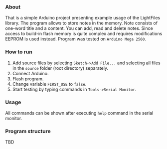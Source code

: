 ### About

That is a simple Arduino project presenting example usage of the LightFiles library. The program allows to store notes in the memory. Note consists of one-word title and a content. You can add, read and delete notes.
Since access to build-in flash memory is quite complex and requires modifications EEPROM is used instead.
Program was tested on `Arduino Mega 2560`.

### How to run

1. Add source files by selecting `Sketch->Add File...` and selecting all files in the `source` folder (root directory) separately.
2. Connect Arduino.
3. Flash program.
4. Change variable `FIRST_USE` to `false`.
5. Start testing by typing commands in `Tools->Serial Monitor`.

### Usage

All commands can be shown after executing `help` command in the serial monitor.

### Program structure

TBD
